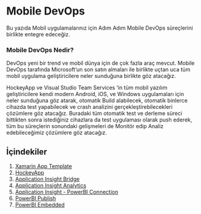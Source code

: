 # Mobile DevOps
Bu yazıda Mobil uygulamalarınız için Adım Adım Mobile DevOps süreçlerini birlikte entegre edeceğiz. 

### Mobile DevOps Nedir?
DevOps yeni bir trend ve mobil dünya için de çok fazla araç mevcut. Mobile DevOps tarafında Microsoft’un son satın almaları ile birlikte uçtan uca tüm mobil uygulama geliştiricilere neler sunduğuna birlikte göz atacağız.

HockeyApp ve Visual Studio Team Services ‘in tüm mobil yazılım geliştiricilere kendi modern Android, iOS, ve Windows uygulamaları için neler sunduğuna göz atarak, otomatik Build alabilecek, otomatik binlerce cihazda test yapabilecek ve crash analizini gerçekleştirebilecekleri çözümlere göz atacağız. Buradaki tüm otomatik test ve derleme süreci bittikten sonra istediğiniz cihazlara da test uygulaması olarak push ederek, tüm bu süreçlerin sonundaki gelişmeleri de Monitör edip Analiz edebileceğimiz çözümlere göz atacağız.

## İçindekiler
1. [Xamarin App Template](1%20-%20Xamarin%20Template)
1. [HockeyApp](2%20-%20HockeyApp)
1. [Application Insight Bridge](3%20-%20Application%20Insight%20Bridge)
1. [Application Insight Analytics](4%20-%20Application%20Insight%20Analytics)
1. [Application Insight - PowerBI Connection](5%20-%20Application%20Insight%20PowerBI)
1. [PowerBI Publish](6%20-%20PowerBI%20Publish)
1. [PowerBI Embedded](7%20-%20PowerBI%20Embedded)